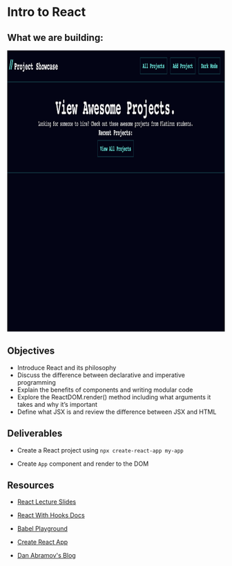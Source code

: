 # Intro to React

## What we are building:

<p align="center">
    <img src="../assets/projectshowcasefinal.png" width="750" height="650">
</p>

## Objectives

- Introduce React and its philosophy
- Discuss the difference between declarative and imperative programming
- Explain the benefits of components and writing modular code
- Explore the ReactDOM.render() method including what arguments it takes and why it’s important
- Define what JSX is and review the difference between JSX and HTML

## Deliverables

- Create a React project using `npx create-react-app my-app`

- Create `App` component and render to the DOM

## Resources

- [React Lecture Slides](https://01-intro-to-react-slides.netlify.app/)

- [React With Hooks Docs](https://intro-react-slides.netlify.app/)

- [Babel Playground](https://babeljs.io/repl#?browsers=defaults%2C%20not%20ie%2011%2C%20not%20ie_mob%2011&build=&builtIns=false&corejs=3.6&spec=false&loose=false&code_lz=Q&debug=false&forceAllTransforms=false&shippedProposals=false&circleciRepo=&evaluate=false&fileSize=false&timeTravel=false&sourceType=module&lineWrap=true&presets=env%2Creact%2Cstage-2&prettier=false&targets=&version=7.15.2&externalPlugins=&assumptions=%7B%7D)

- [Create React App](https://create-react-app.dev/)

- [Dan Abramov's Blog](https://create-react-app.dev/)
